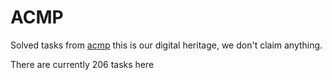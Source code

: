 # ACMP

Solved tasks from [acmp](https://acmp.ru/index.asp?main=tasks) this is our digital heritage, we don't claim anything.

There are currently 206 tasks here
